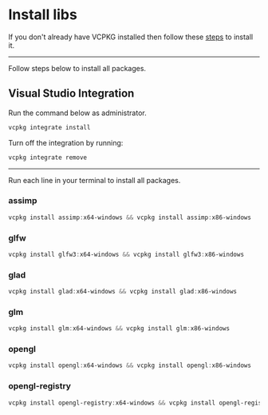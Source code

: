 ﻿# Install libs

If you don't already have VCPKG installed then follow these [steps](https://vcpkg.io/en/getting-started.html) to install it.

---

Follow steps below to install all packages.

## Visual Studio Integration

Run the command below as administrator.

```powershell
vcpkg integrate install
```

Turn off the integration by running:

```powershell
vcpkg integrate remove
```

---

Run each line in your terminal to install all packages.

### assimp

```powershell
vcpkg install assimp:x64-windows && vcpkg install assimp:x86-windows
```

### glfw

```powershell
vcpkg install glfw3:x64-windows && vcpkg install glfw3:x86-windows
```

### glad

```powershell
vcpkg install glad:x64-windows && vcpkg install glad:x86-windows
```

<!--
### freeglut

```powershell
vcpkg install freeglut:x64-windows && vcpkg install freeglut:x86-windows
```

### glew

```powershell
vcpkg install glew:x64-windows && vcpkg install glew:x86-windows
```
-->

### glm

```powershell
vcpkg install glm:x64-windows && vcpkg install glm:x86-windows
```

### opengl

```powershell
vcpkg install opengl:x64-windows && vcpkg install opengl:x86-windows
```

### opengl-registry

```powershell
vcpkg install opengl-registry:x64-windows && vcpkg install opengl-registry:x86-windows
```
